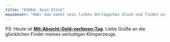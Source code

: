 ```yaml
---
title: "#1864: Kein Glück"
mouseover: "Oder man nennt sein linkes Ohrläppchen Glück und findet es jeden Morgen erneut."
---
```


PS:
Heute ist <a href="http://www.fonflatter.de/kalender"><strong>Mit-Absicht-Geld-verlieren-Tag</strong></a>. Liebe Grüße an die glücklichen Finder meines verlustigen Klimperzeugs.
